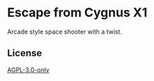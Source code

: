 # Escape from Cygnus X1

Arcade style space shooter with a twist.

## License

[AGPL-3.0-only](./LICENSE)
